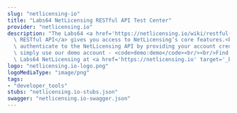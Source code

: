 ```yaml
---
slug: "netlicensing-io"
title: "Labs64 NetLicensing RESTful API Test Center"
provider: "netlicensing.io"
description: "The Labs64 <a href='https://netlicensing.io/wiki/restful-api' target='_blank'>NetLicensing\
  \ RESTful API</a> gives you access to NetLicensing’s core features.<br/><br/><strong>Authentication</strong><br/>You\
  \ authenticate to the NetLicensing API by providing your account credentials or\
  \ simply use our demo account - <code>demo:demo</code><br/><br/>Find out more about\
  \ Labs64 NetLicensing at <a href='https://netlicensing.io' target='_blank'>netlicensing.io</a>"
logo: "netlicensing.io-logo.png"
logoMediaType: "image/png"
tags:
- "developer_tools"
stubs: "netlicensing.io-stubs.json"
swagger: "netlicensing.io-swagger.json"
---
```

